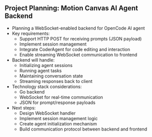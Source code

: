 ## Project Planning: Motion Canvas AI Agent Backend

- Planning a WebSocket-enabled backend for OpenCode AI agent
- Key requirements:
  * Support HTTP POST for receiving prompts (JSON payload)
  * Implement session management 
  * Integrate CoderAgent for code editing and interaction
  * Enable streaming WebSocket communication to frontend
- Backend will handle:
  * Initializing agent sessions
  * Running agent tasks
  * Maintaining conversation state
  * Streaming responses back to client
- Technology stack considerations:
  * Go backend 
  * WebSocket for real-time communication
  * JSON for prompt/response payloads
- Next steps:
  * Design WebSocket handler
  * Implement session management logic
  * Create agent initialization mechanism
  * Build communication protocol between backend and frontend